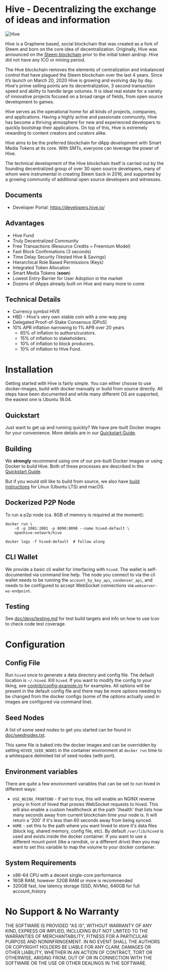 # Hive - Decentralizing the exchange of ideas and information

![Hive](https://files.peakd.com/file/peakd-hive/netuoso/jMHldwMV-horizontal.png)

Hive is a Graphene based, social blockchain that was created as a fork of Steem and born on the core idea of decentralization. Originally, Hive was announced on the [Steem blockchain](https://peakd.com/communityfork/@hiveio/announcing-the-launch-of-hive-blockchain) prior to the initial token airdrop. Hive did not have any ICO or mining period.

The Hive blockchain removes the elements of centralization and imbalanced control that have plagued the Steem blockchain over the last 4 years. Since it’s launch on March 20, 2020 Hive is growing and evolving day by day. Hive's prime selling points are its decentralization, 3 second transaction speed and ability to handle large volumes. It is ideal real estate for a variety of innovative projects focused on a broad range of fields, from open source development to games.

Hive serves as the operational home for all kinds of projects, companies, and applications. Having a highly active and passionate community, Hive has become a thriving atmosphere for new and experienced developers to quickly bootstrap their applications. On top of this, Hive is extremely rewarding to content creators and curators alike.

Hive aims to be the preferred blockchain for dApp development with Smart Media Tokens at its core. With SMTs, everyone can leverage the power of Hive.

The technical development of the Hive blockchain itself is carried out by the founding decentralized group of over 30 open source developers, many of whom were instrumental in creating Steem back in 2016, and supported by a growing community of additional open source developers and witnesses.

## Documents

* Developer Portal: https://developers.hive.io/

## Advantages

* Hive Fund
* Truly Decentralized Community
* Free Transactions (Resource Credits = Freemium Model)
* Fast Block Confirmations (3 seconds)
* Time Delay Security (Vested Hive & Savings)
* Hierarchical Role Based Permissions (Keys)
* Integrated Token Allocation
* Smart Media Tokens (**soon**)
* Lowest Entry-Barrier for User Adoption in the market
* Dozens of dApps already built on Hive and many more to come

## Technical Details

* Currency symbol HIVE
* HBD - Hive's very own stable coin with a one-way peg
* Delegated Proof-of-Stake Consensus (DPoS)
* 10% APR inflation narrowing to 1% APR over 20 years
    * 65% of inflation to authors/curators.
    * 15% of inflation to stakeholders.
    * 10% of inflation to block producers.
    * 10% of inflation to Hive Fund.

# Installation

Getting started with Hive is fairly simple. You can either choose to use docker-images, build with docker manually or build from source directly. All steps have been documented and while many different OS are supported, the easiest one is Ubuntu 18.04.

## Quickstart

Just want to get up and running quickly? We have pre-built Docker images for your convenience. More details are in our [Quickstart Guide](doc/exchangequickstart.md).

## Building

We **strongly** recommend using one of our pre-built Docker images or using Docker to build Hive. Both of these processes are described in the [Quickstart Guide](doc/exchangequickstart.md).

But if you would still like to build from source, we also have [build instructions](doc/building.md) for Linux (Ubuntu LTS) and macOS.

## Dockerized P2P Node

To run a p2p node (ca. 8GB of memory is required at the moment):

    docker run \
        -d -p 2001:2001 -p 8090:8090 --name hived-default \
        openhive-network/hive

    docker logs -f hived-default  # follow along

## CLI Wallet

We provide a basic cli wallet for interfacing with `hived`. The wallet is self-documented via command line help. The node you connect to via the cli wallet needs to be running the `account_by_key_api`, `condenser_api`, and needs to be configured to accept WebSocket connections via `webserver-ws-endpoint`.

## Testing

See [doc/devs/testing.md](doc/devs/testing.md) for test build targets and info
on how to use lcov to check code test coverage.

# Configuration

## Config File

Run `hived` once to generate a data directory and config file. The default location is `~/.hived`. Kill `hived`. If you want to modify the config to your liking, see [contrib/config-example.ini](contrib/config-example.ini) for examples. All options will be present in the default config file and there may be more options needing to be changed from the docker configs (some of the options actually used in images are configured via command line).

## Seed Nodes

A list of some seed nodes to get you started can be found in
[doc/seednodes.txt](doc/seednodes.txt).

This same file is baked into the docker images and can be overridden by
setting `HIVED_SEED_NODES` in the container environment at `docker run`
time to a whitespace delimited list of seed nodes (with port).


## Environment variables

There are quite a few environment variables that can be set to run hived in different ways:

* `USE_NGINX_FRONTEND` - if set to true, this will enable an NGINX reverse proxy in front of hived that proxies WebSocket requests to hived. This will also enable a custom healthcheck at the path '/health' that lists how many seconds away from current blockchain time your node is. It will return a '200' if it's less than 60 seconds away from being synced.
* `HOME` - set this to the path where you want hived to store it's data files (block log, shared memory, config file, etc). By default `/var/lib/hived` is used and exists inside the docker container. If you want to use a different mount point (like a ramdisk, or a different drive) then you may want to set this variable to map the volume to your docker container.

## System Requirements

- x86-64 CPU with a decent single-core performance
- 16GB RAM, however 32GB RAM or more is recommended
- 320GB fast, low latency storage (SSD, NVMe), 640GB for full account_history

# No Support & No Warranty

THE SOFTWARE IS PROVIDED "AS IS", WITHOUT WARRANTY OF ANY KIND, EXPRESS OR
IMPLIED, INCLUDING BUT NOT LIMITED TO THE WARRANTIES OF MERCHANTABILITY,
FITNESS FOR A PARTICULAR PURPOSE AND NONINFRINGEMENT. IN NO EVENT SHALL THE
AUTHORS OR COPYRIGHT HOLDERS BE LIABLE FOR ANY CLAIM, DAMAGES OR OTHER
LIABILITY, WHETHER IN AN ACTION OF CONTRACT, TORT OR OTHERWISE, ARISING
FROM, OUT OF OR IN CONNECTION WITH THE SOFTWARE OR THE USE OR OTHER DEALINGS
IN THE SOFTWARE.
